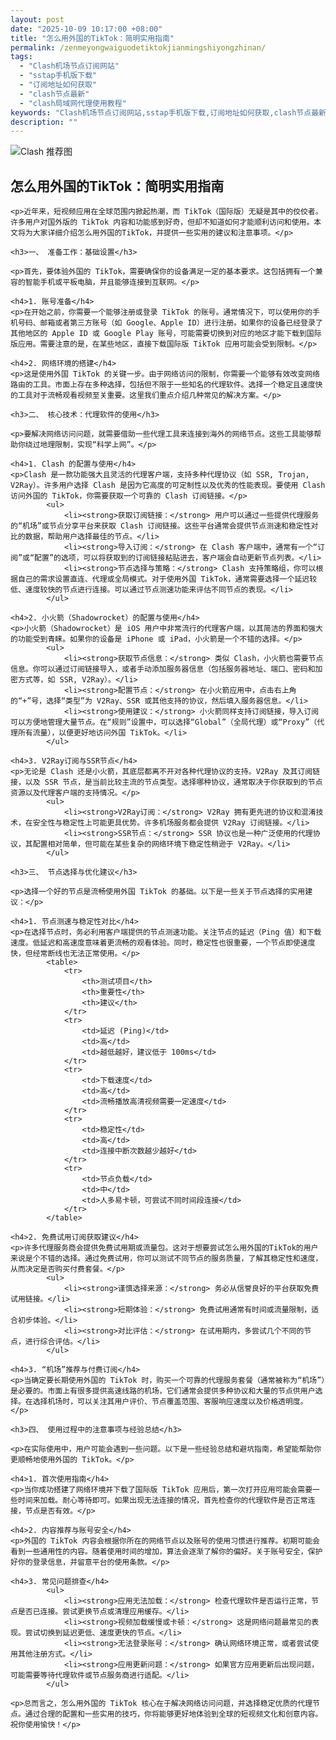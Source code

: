 ```yaml
---
layout: post
date: "2025-10-09 10:17:00 +08:00"
title: "怎么用外国的TikTok：简明实用指南"
permalink: /zenmeyongwaiguodetiktokjianmingshiyongzhinan/
tags:
  - "Clash机场节点订阅网站"
  - "sstap手机版下载"
  - "订阅地址如何获取"
  - "clash节点最新"
  - "clash局域网代理使用教程"
keywords: "Clash机场节点订阅网站,sstap手机版下载,订阅地址如何获取,clash节点最新,clash局域网代理使用教程"
description: ""
---
```


![Clash 推荐图](https://clashjd.github.io/assets/img/clash节点推荐购买.png)

## 怎么用外国的TikTok：简明实用指南


    <p>近年来，短视频应用在全球范围内掀起热潮，而 TikTok（国际版）无疑是其中的佼佼者。许多用户对国外版的 TikTok 内容和功能感到好奇，但却不知道如何才能顺利访问和使用。本文将为大家详细介绍怎么用外国的TikTok，并提供一些实用的建议和注意事项。</p>

    <h3>一、 准备工作：基础设置</h3>

    <p>首先，要体验外国的 TikTok，需要确保你的设备满足一定的基本要求。这包括拥有一个兼容的智能手机或平板电脑，并且能够连接到互联网。</p>

    <h4>1. 账号准备</h4>
    <p>在开始之前，你需要一个能够注册或登录 TikTok 的账号。通常情况下，可以使用你的手机号码、邮箱或者第三方账号（如 Google、Apple ID）进行注册。如果你的设备已经登录了其他地区的 Apple ID 或 Google Play 账号，可能需要切换到对应的地区才能下载到国际版应用。需要注意的是，在某些地区，直接下载国际版 TikTok 应用可能会受到限制。</p>

    <h4>2. 网络环境的搭建</h4>
    <p>这是使用外国 TikTok 的关键一步。由于网络访问的限制，你需要一个能够有效改变网络路由的工具。市面上存在多种选择，包括但不限于一些知名的代理软件。选择一个稳定且速度快的工具对于流畅观看视频至关重要。这里我们重点介绍几种常见的解决方案。</p>

    <h3>二、 核心技术：代理软件的使用</h3>

    <p>要解决网络访问问题，就需要借助一些代理工具来连接到海外的网络节点。这些工具能够帮助你绕过地理限制，实现“科学上网”。</p>

    <h4>1. Clash 的配置与使用</h4>
    <p>Clash 是一款功能强大且灵活的代理客户端，支持多种代理协议（如 SSR, Trojan, V2Ray）。许多用户选择 Clash 是因为它高度的可定制性以及优秀的性能表现。要使用 Clash 访问外国的 TikTok，你需要获取一个可靠的 Clash 订阅链接。</p>
            <ul>
                <li><strong>获取订阅链接：</strong> 用户可以通过一些提供代理服务的“机场”或节点分享平台来获取 Clash 订阅链接。这些平台通常会提供节点测速和稳定性对比的数据，帮助用户选择最佳的节点。</li>
                <li><strong>导入订阅：</strong> 在 Clash 客户端中，通常有一个“订阅”或“配置”的选项，可以将获取到的订阅链接粘贴进去，客户端会自动更新节点列表。</li>
                <li><strong>节点选择与策略：</strong> Clash 支持策略组，你可以根据自己的需求设置直连、代理或全局模式。对于使用外国 TikTok，通常需要选择一个延迟较低、速度较快的节点进行连接。可以通过节点测速功能来评估不同节点的表现。</li>
            </ul>

    <h4>2. 小火箭（Shadowrocket）的配置与使用</h4>
    <p>小火箭（Shadowrocket）是 iOS 用户中非常流行的代理客户端，以其简洁的界面和强大的功能受到青睐。如果你的设备是 iPhone 或 iPad，小火箭是一个不错的选择。</p>
            <ul>
                <li><strong>获取节点信息：</strong> 类似 Clash，小火箭也需要节点信息。你可以通过订阅链接导入，或者手动添加服务器信息（包括服务器地址、端口、密码和加密方式等，如 SSR, V2Ray）。</li>
                <li><strong>配置节点：</strong> 在小火箭应用中，点击右上角的“+”号，选择“类型”为 V2Ray、SSR 或其他支持的协议，然后填入服务器信息。</li>
                <li><strong>使用建议：</strong> 小火箭同样支持订阅链接，导入订阅可以方便地管理大量节点。在“规则”设置中，可以选择“Global”（全局代理）或“Proxy”（代理所有流量），以便更好地访问外国 TikTok。</li>
            </ul>

    <h4>3. V2Ray订阅与SSR节点</h4>
    <p>无论是 Clash 还是小火箭，其底层都离不开对各种代理协议的支持。V2Ray 及其订阅链接，以及 SSR 节点，是当前比较主流的节点类型。选择哪种协议，通常取决于你获取到的节点资源以及代理客户端的支持情况。</p>
            <ul>
                <li><strong>V2Ray订阅：</strong> V2Ray 拥有更先进的协议和混淆技术，在安全性与稳定性上可能更具优势。许多机场服务都会提供 V2Ray 订阅链接。</li>
                <li><strong>SSR节点：</strong> SSR 协议也是一种广泛使用的代理协议，其配置相对简单，但可能在某些复杂的网络环境下稳定性稍逊于 V2Ray。</li>
            </ul>

    <h3>三、 节点选择与优化建议</h3>

    <p>选择一个好的节点是流畅使用外国 TikTok 的基础。以下是一些关于节点选择的实用建议：</p>

    <h4>1. 节点测速与稳定性对比</h4>
    <p>在选择节点时，务必利用客户端提供的节点测速功能。关注节点的延迟（Ping 值）和下载速度。低延迟和高速度意味着更流畅的观看体验。同时，稳定性也很重要，一个节点即使速度快，但经常断线也无法正常使用。</p>
            <table>
                <tr>
                    <th>测试项目</th>
                    <th>重要性</th>
                    <th>建议</th>
                </tr>
                <tr>
                    <td>延迟 (Ping)</td>
                    <td>高</td>
                    <td>越低越好，建议低于 100ms</td>
                </tr>
                <tr>
                    <td>下载速度</td>
                    <td>高</td>
                    <td>流畅播放高清视频需要一定速度</td>
                </tr>
                <tr>
                    <td>稳定性</td>
                    <td>高</td>
                    <td>连接中断次数越少越好</td>
                </tr>
                <tr>
                    <td>节点负载</td>
                    <td>中</td>
                    <td>人多易卡顿，可尝试不同时间段连接</td>
                </tr>
            </table>

    <h4>2. 免费试用订阅获取建议</h4>
    <p>许多代理服务商会提供免费试用期或流量包。这对于想要尝试怎么用外国的TikTok的用户来说是个不错的选择。通过免费试用，你可以测试不同节点的服务质量，了解其稳定性和速度，从而决定是否购买付费套餐。</p>
            <ul>
                <li><strong>谨慎选择来源：</strong> 务必从信誉良好的平台获取免费试用链接。</li>
                <li><strong>短期体验：</strong> 免费试用通常有时间或流量限制，适合初步体验。</li>
                <li><strong>对比评估：</strong> 在试用期内，多尝试几个不同的节点，进行综合评估。</li>
            </ul>

    <h4>3. “机场”推荐与付费订阅</h4>
    <p>当确定要长期使用外国的 TikTok 时，购买一个可靠的代理服务套餐（通常被称为“机场”）是必要的。市面上有很多提供高速线路的机场，它们通常会提供多种协议和大量的节点供用户选择。在选择机场时，可以关注其用户评价、节点覆盖范围、客服响应速度以及价格透明度。</p>

    <h3>四、 使用过程中的注意事项与经验总结</h3>

    <p>在实际使用中，用户可能会遇到一些问题。以下是一些经验总结和避坑指南，希望能帮助你更顺畅地使用外国的 TikTok。</p>

    <h4>1. 首次使用指南</h4>
    <p>当你成功搭建了网络环境并下载了国际版 TikTok 应用后，第一次打开应用可能会需要一些时间来加载。耐心等待即可。如果出现无法连接的情况，首先检查你的代理软件是否正常连接，节点是否有效。</p>

    <h4>2. 内容推荐与账号安全</h4>
    <p>外国的 TikTok 内容会根据你所在的网络节点以及账号的使用习惯进行推荐。初期可能会看到一些通用性的内容。随着使用时间的增加，算法会逐渐了解你的偏好。关于账号安全，保护好你的登录信息，并留意平台的使用条款。</p>

    <h4>3. 常见问题排查</h4>
            <ul>
                <li><strong>应用无法加载：</strong> 检查代理软件是否运行正常，节点是否已连接。尝试更换节点或清理应用缓存。</li>
                <li><strong>视频加载缓慢或卡顿：</strong> 这是网络问题最常见的表现。尝试切换到延迟更低、速度更快的节点。</li>
                <li><strong>无法登录账号：</strong> 确认网络环境正常，或者尝试使用其他注册方式。</li>
                <li><strong>应用更新问题：</strong> 如果官方应用更新后出现问题，可能需要等待代理软件或节点服务商进行适配。</li>
            </ul>

    <p>总而言之，怎么用外国的 TikTok 核心在于解决网络访问问题，并选择稳定优质的代理节点。通过合理的配置和一些实用的技巧，你将能够更好地体验到全球的短视频文化和创意内容。祝你使用愉快！</p>